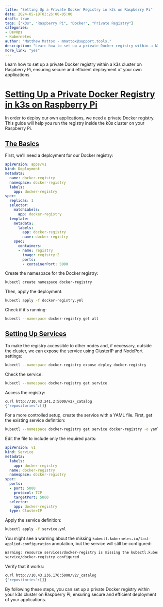 ```yaml
---
title: "Setting Up a Private Docker Registry in k3s on Raspberry Pi"
date: 2024-05-18T03:26:00-05:00
draft: true
tags: ["k3s", "Raspberry Pi", "Docker", "Private Registry"]
categories:
- DevOps
- Kubernetes
author: "Matthew Mattox - mmattox@support.tools."
description: "Learn how to set up a private Docker registry within a k3s cluster on Raspberry Pi, ensuring secure and efficient deployment of your own applications."
more_link: "yes"
---
```


Learn how to set up a private Docker registry within a k3s cluster on Raspberry Pi, ensuring secure and efficient deployment of your own applications.

<!--more-->

# [Setting Up a Private Docker Registry in k3s on Raspberry Pi](#setting-up-a-private-docker-registry-in-k3s-on-raspberry-pi)

In order to deploy our own applications, we need a private Docker registry. This guide will help you run the registry inside the k8s cluster on your Raspberry Pi.

## [The Basics](#the-basics)

First, we'll need a deployment for our Docker registry:

```yaml
apiVersion: apps/v1
kind: Deployment
metadata:
  name: docker-registry
  namespace: docker-registry
  labels:
    app: docker-registry
spec:
  replicas: 1
  selector:
    matchLabels:
      app: docker-registry
  template:
    metadata:
      labels:
        app: docker-registry
        name: docker-registry
    spec:
      containers:
      - name: registry
        image: registry:2
        ports:
        - containerPort: 5000
```

Create the namespace for the Docker registry:

```bash
kubectl create namespace docker-registry
```

Then, apply the deployment:

```bash
kubectl apply -f docker-registry.yml
```

Check if it's running:

```bash
kubectl --namespace docker-registry get all
```

## [Setting Up Services](#setting-up-services)

To make the registry accessible to other nodes and, if necessary, outside the cluster, we can expose the service using ClusterIP and NodePort settings:

```bash
kubectl --namespace docker-registry expose deploy docker-registry
```

Check the service:

```bash
kubectl --namespace docker-registry get service
```

Access the registry:

```bash
curl http://10.43.241.2:5000/v2/_catalog
{"repositories":[]}
```

For a more controlled setup, create the service with a YAML file. First, get the existing service definition:

```bash
kubectl --namespace docker-registry get service docker-registry -o yaml > service.yml
```

Edit the file to include only the required parts:

```yaml
apiVersion: v1
kind: Service
metadata:
  labels:
    app: docker-registry
  name: docker-registry
  namespace: docker-registry
spec:
  ports:
  - port: 5000
    protocol: TCP
    targetPort: 5000
  selector:
    app: docker-registry
  type: ClusterIP
```

Apply the service definition:

```bash
kubectl apply -f service.yml
```

You might see a warning about the missing `kubectl.kubernetes.io/last-applied-configuration` annotation, but the service will still be configured:

```bash
Warning: resource services/docker-registry is missing the kubectl.kubernetes.io/last-applied-configuration annotation which is required by kubectl apply. kubectl apply should only be used on resources created declaratively by either kubectl create --save-config or kubectl apply. The missing annotation will be patched automatically.
service/docker-registry configured
```

Verify that it works:

```bash
curl http://10.43.236.176:5000/v2/_catalog
{"repositories":[]}
```

By following these steps, you can set up a private Docker registry within your k3s cluster on Raspberry Pi, ensuring secure and efficient deployment of your applications.
